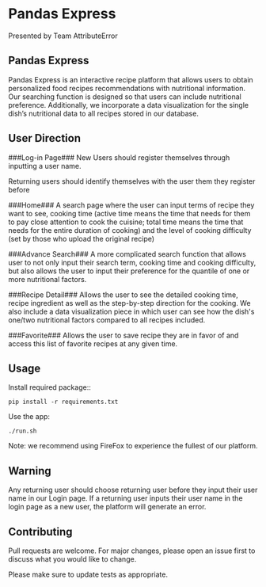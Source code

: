 # Pandas Express

Presented by Team AttributeError


## Pandas Express

Pandas Express is an interactive recipe platform that allows users to obtain personalized food recipes recommendations with nutritional information. Our searching function is designed so that users can include nutritional preference. Additionally, we incorporate a data visualization for the single dish’s nutritional data to all recipes stored in our database.


## User Direction

###Log-in Page###
New Users should register themselves through inputting a user name.

Returning users should identify themselves with the user them they register before

###Home###
A search page where the user can input terms of recipe they want to see, cooking time (active time means the time that needs for them to pay close attention to cook the cuisine; total time means the time that needs for the entire duration of cooking) and the level of cooking difficulty (set by those who upload the original recipe)

###Advance Search###
A more complicated search function that allows user to not only input their search term, cooking time and cooking difficulty, but also allows the user to input their preference for the quantile of one or more nutritional factors.

###Recipe Detail###
Allows the user to see the detailed cooking time, recipe ingredient as well as the step-by-step direction for the cooking.  We also include a data visualization piece in which user can see how the dish's one/two nutritional factors compared to all recipes included.

###Favorite###
Allows the user to save recipe they are in favor of and access this list of favorite recipes at any given time.


## Usage

Install required package::
~~~
pip install -r requirements.txt
~~~

Use the app:
~~~
./run.sh
~~~

Note: we recommend using FireFox to experience the fullest of our platform.


## Warning

Any returning user should choose returning user before they input their user name in our Login page. If a returning user inputs their user name in the login page as a new user, the platform will generate an error.


## Contributing
Pull requests are welcome. For major changes, please open an issue first to discuss what you would like to change.

Please make sure to update tests as appropriate.

